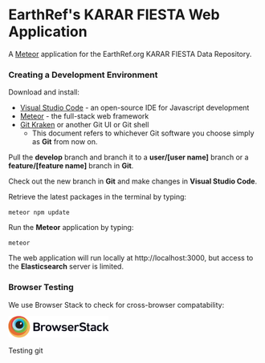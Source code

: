 # EarthRef's KARAR FIESTA Web Application

A [Meteor](https://www.meteor.com) application for the EarthRef.org KARAR FIESTA Data Repository.

### Creating a Development Environment

Download and install:
- [Visual Studio Code](https://code.visualstudio.com/) - an open-source IDE for Javascript development
- [Meteor](https://www.meteor.com/install) - the full-stack web framework
- [Git Kraken](https://www.gitkraken.com/download) or another Git UI or Git shell  
  - This document refers to whichever Git software you choose simply as **Git** from now on.

Pull the **develop** branch and branch it to a **user/[user name]** branch or a **feature/[feature name]** branch in **Git**.

Check out the new branch in **Git** and make changes in **Visual Studio Code**.

Retrieve the latest packages in the terminal by typing:

```
meteor npm update
```

Run the **Meteor** application by typing:

```
meteor
```
The web application will run locally at http://localhost:3000, but access to the **Elasticsearch** server is limited.

### Browser Testing

We use Browser Stack to check for cross-browser compatability:

<a href="http://BrowserStack.com">
  <img width="200" src="./Browserstack-logo.svg"/>
</a>

Testing git
